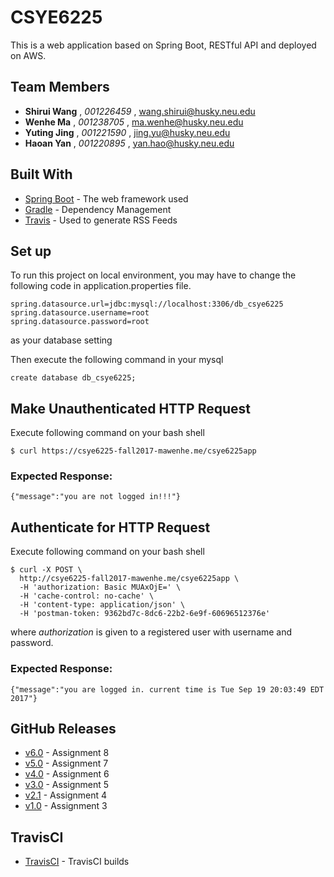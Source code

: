 # CSYE6225

This is a web application based on Spring Boot, RESTful API and deployed on AWS.

## Team Members

* **Shirui Wang** , *001226459* , wang.shirui@husky.neu.edu
* **Wenhe Ma** , *001238705* , ma.wenhe@husky.neu.edu
* **Yuting Jing** , *001221590* , jing.yu@husky.neu.edu
* **Haoan Yan** , *001220895* , yan.hao@husky.neu.edu

## Built With

* [Spring Boot](https://projects.spring.io/spring-boot/) - The web framework used
* [Gradle](https://gradle.org/) - Dependency Management
* [Travis](https://rometools.github.io/rome/) - Used to generate RSS Feeds

## Set up

To run this project on local environment, you may have to change the following code in application.properties file.
```
spring.datasource.url=jdbc:mysql://localhost:3306/db_csye6225
spring.datasource.username=root
spring.datasource.password=root
```
as your database setting

Then execute the following command in your mysql
```
create database db_csye6225;
```

## Make Unauthenticated HTTP Request

Execute following command on your bash shell
``` 
$ curl https://csye6225-fall2017-mawenhe.me/csye6225app
```

### Expected Response:
```
{"message":"you are not logged in!!!"}
```

## Authenticate for HTTP Request

Execute following command on your bash shell
```
$ curl -X POST \
  http://csye6225-fall2017-mawenhe.me/csye6225app \
  -H 'authorization: Basic MUAxOjE=' \
  -H 'cache-control: no-cache' \
  -H 'content-type: application/json' \
  -H 'postman-token: 9362bd7c-8dc6-22b2-6e9f-60696512376e'
```
where *authorization* is given to a registered user with username and password.

### Expected Response:
 ```
 {"message":"you are logged in. current time is Tue Sep 19 20:03:49 EDT 2017"}
 ```

## GitHub Releases
* [v6.0](https://github.com/mwhailie/csye6225-fall2017/releases/tag/v6.0) - Assignment 8
* [v5.0](https://github.com/mwhailie/csye6225-fall2017/releases/tag/v5.0) - Assignment 7
* [v4.0](https://github.com/mwhailie/csye6225-fall2017/releases/tag/v4.0) - Assignment 6
* [v3.0](https://github.com/mwhailie/csye6225-fall2017/releases/tag/v3.0) - Assignment 5
* [v2.1](https://github.com/mwhailie/csye6225-fall2017/releases/tag/v2.1) - Assignment 4
* [v1.0](https://github.com/mwhailie/csye6225-fall2017/releases/tag/v1.0) - Assignment 3


## TravisCI

* [TravisCI](https://travis-ci.com/mwhailie/csye6225-fall2017/builds/) - TravisCI builds
